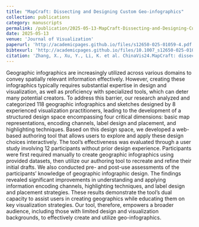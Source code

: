```yaml
---
title: "MapCraft: Dissecting and Designing Custom Geo-infographics"
collection: publications
category: manuscripts
permalink: /publication/2025-05-13-MapCraft-Dissecting-and-Designing-Custom-Geo-infographics
date: 2025-05-13
venue: 'Journal of Visualization'
paperurl: 'http://academicpages.github.io/files/s12650-025-01059-4.pdf'
bibtexurl: 'http://academicpages.github.io/files/10.1007_s12650-025-01059-4-bibtex.ris'
citation: 'Zhang, X., Xu, Y., Li, K. et al. ChinaVis24.MapCraft: dissecting and designing custom geo-infographics. J Vis 28, 837–857 (2025). https://doi.org/10.1007/s12650-025-01059-4'
---
```


Geographic infographics are increasingly utilized across various domains to convey spatially relevant information effectively. However, creating these infographics typically requires substantial expertise in design and visualization, as well as proficiency with specialized tools, which can deter many potential creators. To address this barrier, our research analyzed and categorized 118 geographic infographics and sketches designed by 8 experienced visualization practitioners, leading to the development of a structured design space encompassing four critical dimensions: basic map representations, encoding channels, label design and placement, and highlighting techniques. Based on this design space, we developed a web-based authoring tool that allows users to explore and apply these design choices interactively. The tool’s effectiveness was evaluated through a user study involving 12 participants without prior design experience. Participants were first required manually to create geographic infographics using provided datasets, then utilize our authoring tool to recreate and refine their initial drafts. We also conducted pre- and post-use assessments of the participants’ knowledge of geographic infographic design. The findings revealed significant improvements in understanding and applying information encoding channels, highlighting techniques, and label design and placement strategies. These results demonstrate the tool’s dual capacity to assist users in creating geographics while educating them on key visualization strategies. Our tool, therefore, empowers a broader audience, including those with limited design and visualization backgrounds, to effectively create and utilize geo-infographics.
